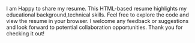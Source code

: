 I am Happy to share my resume. This HTML-based resume highlights my educational background,technical skills. Feel free to explore the code and view the resume in your browser. I welcome any feedback or suggestions and look forward to potential collaboration opportunities. Thank you for checking it out!
